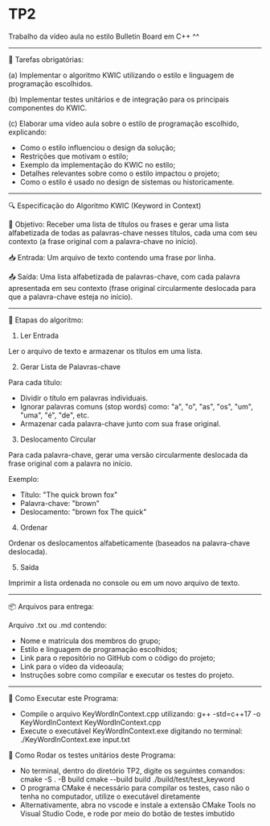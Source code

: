 # TP2
 Trabalho da vídeo aula no estilo Bulletin Board em C++
 ^^

-----------------------------------------------------------------

📌 Tarefas obrigatórias:

(a) Implementar o algoritmo KWIC utilizando o estilo e linguagem de programação escolhidos.

(b) Implementar testes unitários e de integração para os principais componentes do KWIC.

(c) Elaborar uma vídeo aula sobre o estilo de programação escolhido, explicando:

- Como o estilo influenciou o design da solução;
- Restrições que motivam o estilo;
- Exemplo da implementação do KWIC no estilo;
- Detalhes relevantes sobre como o estilo impactou o projeto;
- Como o estilo é usado no design de sistemas ou historicamente.

------------------------------------------------------------------------

🔍 Especificação do Algoritmo KWIC (Keyword in Context)

🎯 Objetivo:
Receber uma lista de títulos ou frases e gerar uma lista alfabetizada de todas as palavras-chave nesses títulos, cada uma com seu contexto (a frase original com a palavra-chave no início).

📥 Entrada:
Um arquivo de texto contendo uma frase por linha.

📤 Saída:
Uma lista alfabetizada de palavras-chave, com cada palavra apresentada em seu contexto (frase original circularmente deslocada para que a palavra-chave esteja no início).

------------------------------------------------------------------------

🧠 Etapas do algoritmo:

1) Ler Entrada

Ler o arquivo de texto e armazenar os títulos em uma lista.

2) Gerar Lista de Palavras-chave

Para cada título:

- Dividir o título em palavras individuais.
- Ignorar palavras comuns (stop words) como: "a", "o", "as", "os", "um", "uma", "é", "de", etc.
- Armazenar cada palavra-chave junto com sua frase original.

3) Deslocamento Circular

Para cada palavra-chave, gerar uma versão circularmente deslocada da frase original com a palavra no início.

Exemplo:

- Título: "The quick brown fox"
- Palavra-chave: "brown"
- Deslocamento: "brown fox The quick"

4) Ordenar

Ordenar os deslocamentos alfabeticamente (baseados na palavra-chave deslocada).

5) Saída

Imprimir a lista ordenada no console ou em um novo arquivo de texto.


------------------------------------------------------------------------

📦 Arquivos para entrega:

Arquivo .txt ou .md contendo:
- Nome e matrícula dos membros do grupo;
- Estilo e linguagem de programação escolhidos;
- Link para o repositório no GitHub com o código do projeto;
- Link para o vídeo da videoaula;
- Instruções sobre como compilar e executar os testes do projeto.

------------------------------------------------------------------------

🔧 Como Executar este Programa:
- Compile o arquivo KeyWordInContext.cpp utilizando: g++ -std=c++17 -o KeyWordInContext KeyWordInContext.cpp
- Execute o executável KeyWordInContext.exe digitando no terminal: ./KeyWordInContext.exe input.txt


🔧 Como Rodar os testes unitários deste Programa:
- No terminal, dentro do diretório TP2, digite os seguintes comandos:
cmake -S . -B build
cmake --build build
./build/test/test_keyword
- O programa CMake é necessário para compilar os testes, caso não o tenha no computador, utilize o executável diretamente
- Alternativamente, abra no vscode e instale a extensão CMake Tools no Visual Studio Code, e rode por meio do botão de testes imbutído
